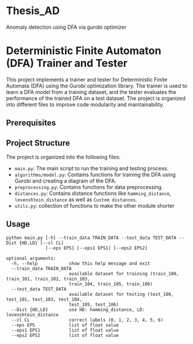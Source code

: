 # Thesis_AD
Anomaly detection using DFA via gurobi optimizer

# Deterministic Finite Automaton (DFA) Trainer and Tester

This project implements a trainer and tester for Deterministic Finite Automata (DFA) using the Gurobi optimization library. The trainer is used to learn a DFA model from a training dataset, and the tester evaluates the performance of the trained DFA on a test dataset. The project is organized into different files to improve code modularity and maintainability.

## Prerequisites


## Project Structure

The project is organized into the following files:

- `main.py`: The main script to run the training and testing process.
- `algorithms/model.py`: Contains functions for training the DFA using Gurobi and creating a diagram of the DFA.
- `preprocessing.py`: Contains functions for data preprocessing.
- `distances.py`: Contains distance functions like `hamming_distance`, `levenshtein_distance` as well as `Custom distances`.
- `utils.py`: collection of functions to make the other module shorter


## Usage
```
python main.py [-h] --train_data TRAIN_DATA --test_data TEST_DATA --Dist {HD,LD} [--cl CL]
               [--eps EPS] [--eps1 EPS1] [--eps2 EPS2]

optional arguments:
  -h, --help            show this help message and exit
  --train_data TRAIN_DATA
                        available dataset for training (train_100, train_101, train_102, train_103,
                        train_104, train_105, train_106)
  --test_data TEST_DATA
                        available dataset for testing (test_100, test_101, test_103, test_104,
                        test_105, test_106)
  --Dist {HD,LD}        use HD: hamming_distance, LD: levenshtein_distance
  --cl CL               correct labels (0, 1, 2, 3, 4, 5, 6)
  --eps EPS             list of float value
  --eps1 EPS1           list of float value
  --eps2 EPS2           list of float value
```

